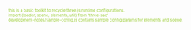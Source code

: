 <div style="font-size:8px;padding:8px 0;color:yellowgreen">
this is a basic toolkit to recycle three.js runtime configurations.</br>
import {loader, scene, elements, util} from 'three-sac'</br>
development-notes/sample-config.js contains sample config params for elements and scene.</div>